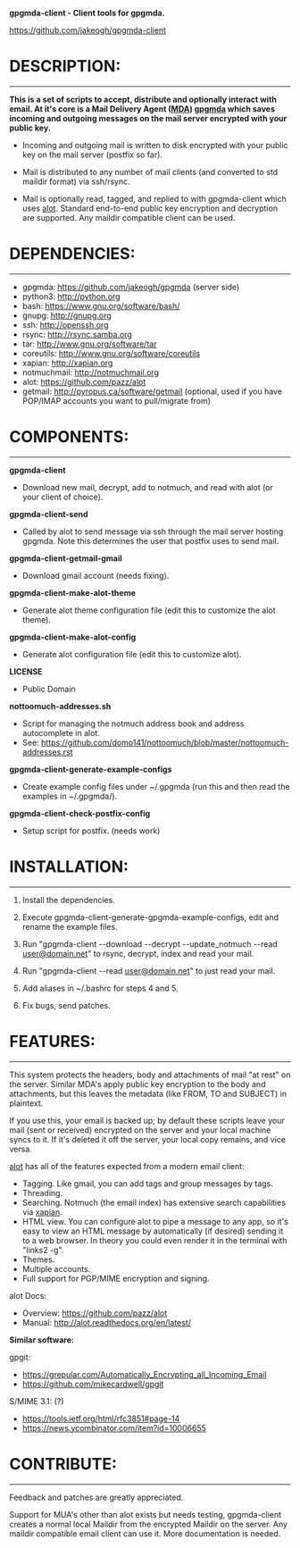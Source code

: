 **gpgmda-client - Client tools for gpgmda.**

https://github.com/jakeogh/gpgmda-client


# DESCRIPTION:
-------------------------
**This is a set of scripts to accept, distribute and optionally interact with email. At it's core is a Mail Delivery Agent ([MDA](https://en.wikipedia.org/wiki/Mail_delivery_agent)) [gpgmda](https://github.com/jakeogh/gpgmda) which saves incoming and outgoing messages on the mail server encrypted with your public key.**

- Incoming and outgoing mail is written to disk encrypted with your public key on the mail server (postfix so far).

- Mail is distributed to any number of mail clients (and converted to std maildir format) via ssh/rsync.

- Mail is optionally read, tagged, and replied to with gpgmda-client which uses [alot](https://github.com/pazz/alot). Standard end-to-end public key encryption and decryption are supported. Any maildir compatible client can be used.


# DEPENDENCIES:
-------------------------

- gpgmda: https://github.com/jakeogh/gpgmda (server side)
- python3: http://python.org
- bash: https://www.gnu.org/software/bash/
- gnupg: http://gnupg.org
- ssh: http://openssh.org
- rsync: http://rsync.samba.org
- tar: http://www.gnu.org/software/tar
- coreutils: http://www.gnu.org/software/coreutils
- xapian: http://xapian.org
- notmuchmail: http://notmuchmail.org
- alot: https://github.com/pazz/alot
- getmail: http://pyropus.ca/software/getmail (optional, used if you have POP/IMAP accounts you want to pull/migrate from)


# COMPONENTS:
-------------------------

**gpgmda-client**

- Download new mail, decrypt, add to notmuch, and read with alot (or your client of choice).

**gpgmda-client-send**

- Called by alot to send message via ssh through the mail server hosting gpgmda. Note this determines the user that postfix uses to send mail.

**gpgmda-client-getmail-gmail**

- Download gmail account (needs fixing).

**gpgmda-client-make-alot-theme**

- Generate alot theme configuration file (edit this to customize the alot theme).

**gpgmda-client-make-alot-config**

- Generate alot configuration file (edit this to customize alot).

**LICENSE**

- Public Domain

**nottoomuch-addresses.sh**

- Script for managing the notmuch address book and address autocomplete in alot.
- See: https://github.com/domo141/nottoomuch/blob/master/nottoomuch-addresses.rst

**gpgmda-client-generate-example-configs**

- Create example config files under ~/.gpgmda (run this and then read the examples in ~/.gpgmda/).

**gpgmda-client-check-postfix-config**

- Setup script for postfix. (needs work)


# INSTALLATION:
-------------------------
1. Install the dependencies.

3. Execute gpgmda-client-generate-gpgmda-example-configs, edit and rename the example files.

4. Run "gpgmda-client --download --decrypt --update_notmuch --read user@domain.net" to rsync, decrypt, index and read your mail.

5. Run "gpgmda-client --read user@domain.net" to just read your mail.

6. Add aliases in ~/.bashrc for steps 4 and 5.

7. Fix bugs, send patches.


# FEATURES:
-------------------------
This system protects the headers, body and attachments of mail "at rest" on the server. Similar MDA's apply public key encryption to the body and attachments, but this leaves the metadata (like FROM, TO and SUBJECT) in plaintext.

If you use this, your email is backed up; by default these scripts leave your mail (sent or received) encrypted on the server and your local machine syncs to it. If it's deleted it off the server, your local copy remains, and vice versa.

[alot](https://github.com/pazz/alot) has all of the features expected from a modern email client:

* Tagging. Like gmail, you can add tags and group messages by tags.
* Threading.
* Searching. Notmuch (the email index) has extensive search capabilities via [xapian](http://xapian.org/).
* HTML view. You can configure alot to pipe a message to any app, so it's easy to view an HTML message by automatically (if desired) sending it to a web browser. In theory you could even render it in the terminal with "links2 -g".
* Themes.
* Multiple accounts.
* Full support for PGP/MIME encryption and signing.

alot Docs:

- Overview: https://github.com/pazz/alot
- Manual: http://alot.readthedocs.org/en/latest/


**Similar software:**

gpgit:
 
- https://grepular.com/Automatically_Encrypting_all_Incoming_Email
- https://github.com/mikecardwell/gpgit

S/MIME 3.1: (?)

- https://tools.ietf.org/html/rfc3851#page-14
- https://news.ycombinator.com/item?id=10006655
	

# CONTRIBUTE:
-------------------------
Feedback and patches are greatly appreciated.

Support for MUA's other than alot exists but needs testing, gpgmda-client creates a normal local Maildir from the encrypted Maildir on the server. Any maildir compatible email client can use it. More documentation is needed.

